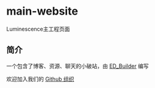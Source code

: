 # main-website
Luminescence主工程页面
## 简介
一个包含了博客、资源、聊天的小破站，由 [ED_Builder](/ED-Builder) 编写

欢迎加入我们的 [Github 组织](/Luminescence-dev) 
